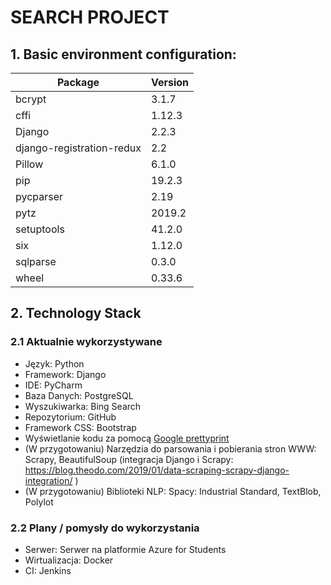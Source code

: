 # SEARCH PROJECT

## 1. Basic environment configuration:
| **Package**               | **Version**
|-------------------------  |-------
| bcrypt                    | 3.1.7  
| cffi                      | 1.12.3 
| Django                    | 2.2.3  
| django-registration-redux | 2.2    
| Pillow                    | 6.1.0  
| pip                       | 19.2.3 
| pycparser                 | 2.19   
| pytz                      | 2019.2 
| setuptools                | 41.2.0 
| six                       | 1.12.0 
| sqlparse                  | 0.3.0  
| wheel                     | 0.33.6 

## 2. Technology Stack
### 2.1 Aktualnie wykorzystywane
- Język: Python
- Framework: Django
- IDE: PyCharm
- Baza Danych: PostgreSQL
- Wyszukiwarka: Bing Search
- Repozytorium: GitHub
- Framework CSS: Bootstrap
- Wyświetlanie kodu za pomocą [Google prettyprint](https://github.com/google/code-prettify)
- (W przygotowaniu) Narzędzia do parsowania i pobierania stron WWW: Scrapy, BeautifulSoup (integracja Django i Scrapy: https://blog.theodo.com/2019/01/data-scraping-scrapy-django-integration/ )
- (W przygotowaniu) Biblioteki NLP: Spacy: Industrial Standard, TextBlob, Polylot
### 2.2 Plany / pomysły do wykorzystania
- Serwer: Serwer na platformie Azure for Students
- Wirtualizacja: Docker
- CI: Jenkins